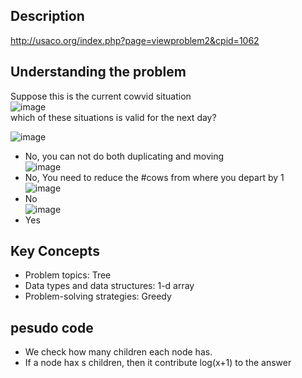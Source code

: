 ## Description
http://usaco.org/index.php?page=viewproblem2&cpid=1062


## Understanding the problem
Suppose this is the current cowvid situation <br />
![image](https://user-images.githubusercontent.com/56232812/115070860-57d2e500-9eaa-11eb-9232-afba5fb3770d.png) <br />
which of these situations is valid for the next day?<br />

![image](https://user-images.githubusercontent.com/56232812/115072115-fb70c500-9eab-11eb-8bdc-941fd717c6c1.png)<br />
- No, you can not do both duplicating and moving<br />
![image](https://user-images.githubusercontent.com/56232812/115072039-e3994100-9eab-11eb-9288-8307a6e89381.png)<br />
- No, You need to reduce the #cows from where you depart by 1<br />
![image](https://user-images.githubusercontent.com/56232812/115071947-c49aaf00-9eab-11eb-9073-af16a1981201.png)<br />
- No<br />
![image](https://user-images.githubusercontent.com/56232812/115071808-8e5d2f80-9eab-11eb-9371-db9e0957e8b9.png)<br />
- Yes<br />
## Key Concepts
 - Problem topics: Tree
 - Data types and data structures: 1-d array
 - Problem-solving strategies: Greedy


## pesudo code
- We check how many children each node has. 
- If a node hax s children, then it contribute log(x+1) to the answer
